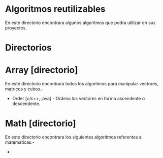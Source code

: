 Algoritmos reutilizables
========================

En este directorio encontrara algunos algoritmos que podra utilizar en sus proyectos.

# Directorios

# Array [directorio]

En este directorio encontrara todos los algoritmos para manipular vectores, matrices y cubos.-

* Order [c/c++, java] - Ordena los vectores en forma ascendente o descendente.

# Math [directorio]

En este directorio encontrara los siguientes algoritmos referentes a matematicas.-

*